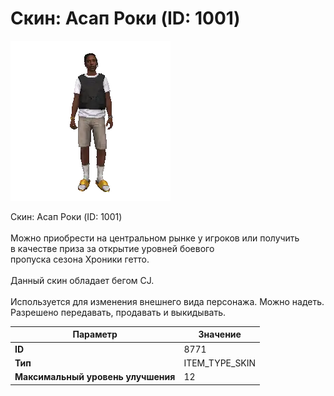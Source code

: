 # Скин: Асап Роки (ID: 1001)

![Item Image](../img/8771.webp?raw=true)

Скин: Асап Роки (ID: 1001)<br><br>Можно приобрести на центральном рынке у игроков или получить<br>в качестве приза за открытие уровней боевого<br>пропуска сезона Хроники гетто.<br><br>Данный скин обладает бегом CJ.<br><br>Используется для изменения внешнего вида персонажа. Можно надеть.<br>Разрешено передавать, продавать и выкидывать.


| Параметр | Значение |
|----------|----------|
| **ID** | 8771 |
| **Тип** | ITEM_TYPE_SKIN |
| **Максимальный уровень улучшения** | 12 |

